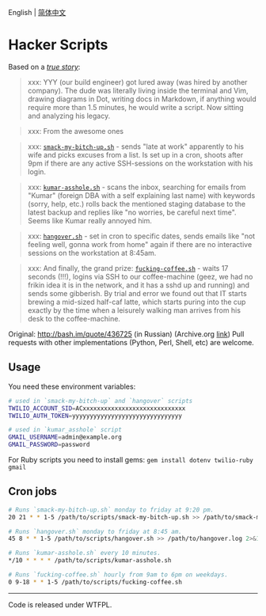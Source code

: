
English | [简体中文](./README.zh-CN.md)

# Hacker Scripts

Based on a _[true
story](https://www.jitbit.com/alexblog/249-now-thats-what-i-call-a-hacker/)_:

> xxx: YYY (our build engineer) got lured away (was hired by another company). The dude was literally living inside the terminal and Vim, drawing diagrams in Dot, writing docs in Markdown, if anything would require more than 1.5 minutes, he would write a script. Now sitting and analyzing his legacy. 

> xxx: From the awesome ones

> xxx: [`smack-my-bitch-up.sh`](https://github.com/NARKOZ/hacker-scripts/blob/master/smack-my-bitch-up.sh) - sends "late at work" apparently to his wife and picks excuses from a list. Is set up in a cron, shoots after 9pm if there are any active SSH-sessions on the workstation with his login.

> xxx: [`kumar-asshole.sh`](https://github.com/NARKOZ/hacker-scripts/blob/master/kumar-asshole.sh) - scans the inbox, searching for emails from "Kumar" (foreign DBA with a self explaining last name) with keywords (sorry, help, etc.) rolls back the mentioned staging database to the latest backup and replies like "no worries, be careful next time". Seems like Kumar really annoyed him.

> xxx: [`hangover.sh`](https://github.com/NARKOZ/hacker-scripts/blob/master/hangover.sh) - set in cron to specific dates, sends emails like "not feeling well, gonna work from home" again if there are no interactive sessions on the workstation at 8:45am.

> xxx: And finally, the grand prize: [`fucking-coffee.sh`](https://github.com/NARKOZ/hacker-scripts/blob/master/fucking-coffee.sh) - waits 17 seconds (!!!), logins via SSH to our coffee-machine (geez, we had no frikin idea it is in the network, and it has a sshd up and running) and sends some gibberish. By trial and error we found out that IT starts brewing a mid-sized half-caf latte, which starts puring into the cup exactly by the time when a leisurely walking man arrives from his desk to the coffee-machine.

Original: http://bash.im/quote/436725 (in Russian)  (Archive.org [link](https://web.archive.org/web/20210226092253/http://bash.im/quote/436725))
Pull requests with other implementations (Python, Perl, Shell, etc) are welcome.

## Usage

You need these environment variables:

```sh
# used in `smack-my-bitch-up` and `hangover` scripts
TWILIO_ACCOUNT_SID=ACxxxxxxxxxxxxxxxxxxxxxxxxxxxxx
TWILIO_AUTH_TOKEN=yyyyyyyyyyyyyyyyyyyyyyyyyyyyyyy

# used in `kumar_asshole` script
GMAIL_USERNAME=admin@example.org
GMAIL_PASSWORD=password
```

For Ruby scripts you need to install gems:
`gem install dotenv twilio-ruby gmail`

## Cron jobs

```sh
# Runs `smack-my-bitch-up.sh` monday to friday at 9:20 pm.
20 21 * * 1-5 /path/to/scripts/smack-my-bitch-up.sh >> /path/to/smack-my-bitch-up.log 2>&1

# Runs `hangover.sh` monday to friday at 8:45 am.
45 8 * * 1-5 /path/to/scripts/hangover.sh >> /path/to/hangover.log 2>&1

# Runs `kumar-asshole.sh` every 10 minutes.
*/10 * * * * /path/to/scripts/kumar-asshole.sh

# Runs `fucking-coffee.sh` hourly from 9am to 6pm on weekdays.
0 9-18 * * 1-5 /path/to/scripts/fucking-coffee.sh
```

---
Code is released under WTFPL.
